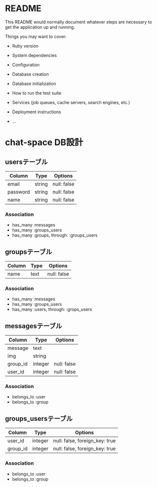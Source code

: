 # README

This README would normally document whatever steps are necessary to get the
application up and running.

Things you may want to cover:

* Ruby version

* System dependencies

* Configuration

* Database creation

* Database initialization

* How to run the test suite

* Services (job queues, cache servers, search engines, etc.)

* Deployment instructions

* ...

# chat-space DB設計
## usersテーブル
|Column|Type|Options|
|------|----|-------|
|email|string|null: false|
|password|string|null: false|
|name|string|null: false|
### Association
- has_many :messages
- has_many :groups_users
- has_many  :groups,  through:  :groups_users

## groupsテーブル
|Column|Type|Options|
|------|----|-------|
|name|text|null: false|
### Association
- has_many :messages
- has_many :groups_users
- has_many  :users,  through:  :grops_users

## messagesテーブル
|Column|Type|Options|
|------|----|-------|
|message|text|
|img|string|
|group_id|integer|null: false|
|user_id|integer|null: false|
### Association
- belongs_to :user
- belongs_to :group

## groups_usersテーブル
|Column|Type|Options|
|------|----|-------|
|user_id|integer|null: false, foreign_key: true|
|group_id|integer|null: false, foreign_key: true|
### Association
- belongs_to :user
- belongs_to :group